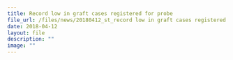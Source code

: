 ```yaml
---
title: Record low in graft cases registered for probe
file_url: /files/news/20180412_st_record low in graft cases registered for probe.pdf
date: 2018-04-12
layout: file
description: ""
image: ""
---
```

